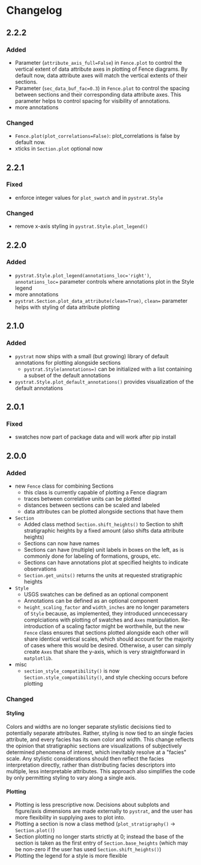 # Changelog

## 2.2.2

### Added
- Parameter (`attribute_axis_full=False`) in `Fence.plot` to control the vertical extent of data attribute axes in plotting of Fence diagrams. By default now, data attribute axes will match the vertical extents of their sections.
- Parameter (`sec_data_buf_fac=0.3`) in `Fence.plot` to control the spacing between sections and their corresponding data attribute axes. This parameter helps to control spacing for visibility of annotations.
- more annotations

### Changed
- `Fence.plot(plot_correlations=False)`: plot_correlations is false by default now.
- xticks in `Section.plot` optional now

## 2.2.1

### Fixed
- enforce integer values for `plot_swatch` and in `pystrat.Style`

### Changed
- remove x-axis styling in `pystrat.Style.plot_legend()`


## 2.2.0

### Added
- `pystrat.Style.plot_legend(annotations_loc='right')`, `annotations_loc=` parameter controls where annotations plot in the Style legend
- more annotations
- `pystrat.Section.plot_data_attribute(clean=True)`, `clean=` parameter helps with styling of data attribute plotting

## 2.1.0

### Added
- `pystrat` now ships with a small (but growing) library of default annotations for plotting alongside sections
  - `pystrat.Style(annotations=)` can be initialized with a list containing a subset of the default annotations
- `pystrat.Style.plot_default_annotations()` provides visualization of the default annotations

## 2.0.1

### Fixed
- swatches now part of package data and will work after pip install

## 2.0.0

### Added
- new `Fence` class for combining Sections
  - this class is currently capable of plotting a Fence diagram
  - traces between correlative units can be plotted
  - distances between sections can be scaled and labeled
  - data attributes can be plotted alongside sections that have them
- `Section`
  - Added class method `Section.shift_heights()` to Section to shift stratigraphic heights by a fixed amount (also shifts data attribute heights)
  - Sections can now have names
  - Sections can have (multiple) unit labels in boxes on the left, as is commonly done for labeling of formations, groups, etc.
  - Sections can have annotations plot at specified heights to indicate observations
  - `Section.get_units()` returns the units at requested stratigraphic heights
- `Style`
  - USGS swatches can be defined as an optional component
  - Annotations can be defined as an optional component
  - `height_scaling_factor` and `width_inches` are no longer parameters of `Style` because, as implemented, they introduced unncecessary complciations with plotting of swatches and `Axes` manipulation. Re-introduction of a scaling factor might be worthwhile, but the new `Fence` class ensures that sections plotted alongside each other will share identical vertical scales, which should account for the majority of cases where this would be desired. Otherwise, a user can simply create `Axes` that share the y-axis, which is very straightforward in `matplotlib`.
- misc
  - `section_style_compatibility()` is now `Section.style_compatibility()`, and style checking occurs before plotting

### Changed

#### Styling
Colors and widths are no longer separate stylistic decisions tied to potentially separate attributes. Rather, styling is now tied to an single facies attribute, and every facies has its own color and width. This change reflects the opinion that stratigraphic sections are visualizations of subjectively determined phenomena of interest, which inevitably resolve at a "facies" scale. Any stylistic considerations should then reflect the facies interpretation directly, rather than distributing facies descriptors into multiple, less interpretable attributes. This approach also simplifies the code by only permitting styling to vary along a single axis.

#### Plotting
- Plotting is less prescriptive now. Decisions about subplots and figure/axis dimensions are made externally to `pystrat`, and the user has more flexibility in supplying axes to plot into.
- Plotting a section is now a class method (`plot_stratigraphy()` &rarr; `Section.plot()`)
- Section plotting no longer starts strictly at 0; instead the base of the section is taken as the first entry of `Section.base_heights` (which may be non-zero if the user has used `Section.shift_heights()`)
- Plotting the legend for a style is more flexible